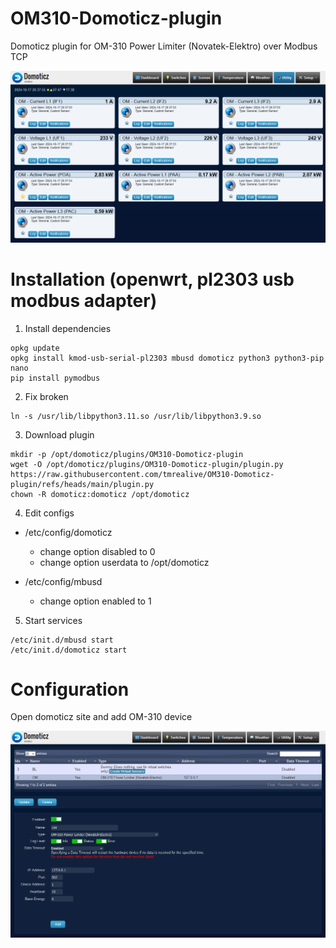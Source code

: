 # OM310-Domoticz-plugin
Domoticz plugin for OM-310 Power Limiter (Novatek-Elektro) over Modbus TCP

![OM310-Domoticz-plugin](https://raw.githubusercontent.com/tmrealive/OM310-Domoticz-plugin/refs/heads/main/plugin.png)

# Installation (openwrt, pl2303 usb modbus adapter)
1. Install dependencies
```
opkg update
opkg install kmod-usb-serial-pl2303 mbusd domoticz python3 python3-pip nano
pip install pymodbus
```
2. Fix broken
```
ln -s /usr/lib/libpython3.11.so /usr/lib/libpython3.9.so
```
3. Download plugin
```
mkdir -p /opt/domoticz/plugins/OM310-Domoticz-plugin
wget -O /opt/domoticz/plugins/OM310-Domoticz-plugin/plugin.py https://raw.githubusercontent.com/tmrealive/OM310-Domoticz-plugin/refs/heads/main/plugin.py
chown -R domoticz:domoticz /opt/domoticz
```
4. Edit configs
- /etc/config/domoticz
  - change option disabled to 0
  - change option userdata to /opt/domoticz

- /etc/config/mbusd
  - change option enabled to 1

5. Start services
```
/etc/init.d/mbusd start
/etc/init.d/domoticz start
```

# Configuration
Open domoticz site and add OM-310 device

![OM310-Domoticz-plugin setup](https://raw.githubusercontent.com/tmrealive/OM310-Domoticz-plugin/refs/heads/main/setup.png)
